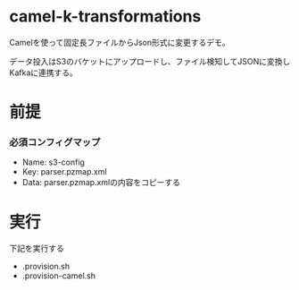 # camel-k-transformations
Camelを使って固定長ファイルからJson形式に変更するデモ。

データ投入はS3のバケットにアップロードし、ファイル検知してJSONに変換しKafkaに連携する。

# 前提
### 必須コンフィグマップ
- Name: s3-config
- Key: parser.pzmap.xml
- Data: parser.pzmap.xmlの内容をコピーする

# 実行
下記を実行する
- .provision.sh
- .provision-camel.sh
